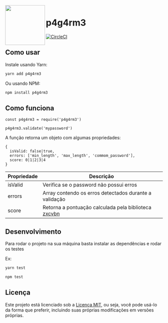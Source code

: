 <img src="https://avatars1.githubusercontent.com/u/3846050?v=4&s=200" width="127px" height="127px" align="left"/>

# p4g4rm3
[![CircleCI](https://circleci.com/gh/pagarme/p4g4rme.svg?style=shield)](https://circleci.com/gh/pagarme/p4g4rme)

## Como usar

Instale usando Yarn:

```bash
yarn add p4g4rm3
```

Ou usando NPM:

```bash
npm install p4g4rm3
```

## Como funciona

```
const p4g4rm3 = require('p4g4rm3')

p4g4rm3.validate('mypassword')
```

A função retorna um objeto com algumas propriedades:

```
{
  isValid: false|true,
  errors: ['min_length', 'max_length', 'commom_password'],
  score: 0|1|2|3|4
}
```

| Propriedade | Descrição |
| -------- | -------- |
| isValid     | Verifica se o password não possui erros    |
| errors     | Array contendo os erros detectados durante  a validação   |
| score     | Retorna a pontuação calculada pela biblioteca [zxcvbn](https://github.com/dropbox/zxcvbn)


## Desenvolvimento

Para rodar o projeto na sua máquina basta instalar as dependências e rodar os testes

Ex:
```bash
yarn test

npm test
```


## Licença

Este projeto está licenciado sob a [Licença MIT](./LICENSE), ou seja, você pode usá-lo da forma que preferir, incluindo suas próprias modificações em versões próprias.
